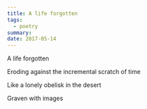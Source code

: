 ```yaml
---
title: A life forgotten
tags:
  - poetry
summary:
date: 2017-05-14
---
```

A life forgotten  

Eroding against the incremental scratch of time  

Like a lonely obelisk in the desert  

Graven with images  
